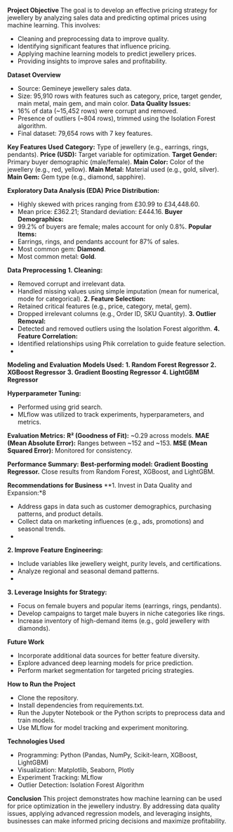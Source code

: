 **Project Objective**
The goal is to develop an effective pricing strategy for jewellery by analyzing sales data and predicting optimal prices using machine learning. This involves:

  * Cleaning and preprocessing data to improve quality.
  * Identifying significant features that influence pricing.
  * Applying machine learning models to predict jewellery prices.
  * Providing insights to improve sales and profitability.

**Dataset Overview**
  * Source: Gemineye jewellery sales data.
  * Size: 95,910 rows with features such as category, price, target gender, main metal, main gem, and main color.
**Data Quality Issues:**
  * 16% of data (~15,452 rows) were corrupt and removed.
  * Presence of outliers (~804 rows), trimmed using the Isolation Forest algorithm.
  * Final dataset: 79,654 rows with 7 key features.

**Key Features Used**
**Category:** Type of jewellery (e.g., earrings, rings, pendants).
**Price (USD):** Target variable for optimization.
**Target Gender:** Primary buyer demographic (male/female).
**Main Color:** Color of the jewellery (e.g., red, yellow).
**Main Metal:** Material used (e.g., gold, silver).
**Main Gem:** Gem type (e.g., diamond, sapphire).

**Exploratory Data Analysis (EDA)**
**Price Distribution:**
  * Highly skewed with prices ranging from £30.99 to £34,448.60.
  * Mean price: £362.21; Standard deviation: £444.16.
**Buyer Demographics:**
  * 99.2% of buyers are female; males account for only 0.8%.
**Popular Items:**
  * Earrings, rings, and pendants account for 87% of sales.
  * Most common gem: **Diamond**.
  * Most common metal: **Gold**.

**Data Preprocessing**
**1. Cleaning:**
  * Removed corrupt and irrelevant data.
  * Handled missing values using simple imputation (mean for numerical, mode for categorical).
**2. Feature Selection:**
  * Retained critical features (e.g., price, category, metal, gem).
  * Dropped irrelevant columns (e.g., Order ID, SKU Quantity).
**3. Outlier Removal:**
  * Detected and removed outliers using the Isolation Forest algorithm.
**4. Feature Correlation:**
  * Identified relationships using Phik correlation to guide feature selection.
  * 
**Modeling and Evaluation**
**Models Used:**
**1. Random Forest Regressor**
**2. XGBoost Regressor**
**3. Gradient Boosting Regressor**
**4. LightGBM Regressor**
    
**Hyperparameter Tuning:**
  * Performed using grid search.
  * MLflow was utilized to track experiments, hyperparameters, and metrics.
   
**Evaluation Metrics:**
**R² (Goodness of Fit):** ~0.29 across models.
**MAE (Mean Absolute Error):** Ranges between ~152 and ~153.
**MSE (Mean Squared Error):** Monitored for consistency.

**Performance Summary:**
**Best-performing model: Gradient Boosting Regressor.**
Close results from Random Forest, XGBoost, and LightGBM.

**Recommendations for Business**
**1. Invest in Data Quality and Expansion:*8

  * Address gaps in data such as customer demographics, purchasing patterns, and product details.
  * Collect data on marketing influences (e.g., ads, promotions) and seasonal trends.
  * 
**2. Improve Feature Engineering:**

  * Include variables like jewellery weight, purity levels, and certifications.
  * Analyze regional and seasonal demand patterns.
  * 
**3. Leverage Insights for Strategy:**
  * Focus on female buyers and popular items (earrings, rings, pendants).
  * Develop campaigns to target male buyers in niche categories like rings.
  * Increase inventory of high-demand items (e.g., gold jewellery with diamonds).
    
**Future Work**
  * Incorporate additional data sources for better feature diversity.
  * Explore advanced deep learning models for price prediction.
  * Perform market segmentation for targeted pricing strategies.

**How to Run the Project**
  * Clone the repository.
  * Install dependencies from requirements.txt.
  * Run the Jupyter Notebook or the Python scripts to preprocess data and train models.
  * Use MLflow for model tracking and experiment monitoring.
    
**Technologies Used**
  * Programming: Python (Pandas, NumPy, Scikit-learn, XGBoost, LightGBM)
  * Visualization: Matplotlib, Seaborn, Plotly
  * Experiment Tracking: MLflow
  * Outlier Detection: Isolation Forest Algorithm

**Conclusion**
This project demonstrates how machine learning can be used for price optimization in the jewellery industry. By addressing data quality issues, applying advanced regression models, and leveraging insights, businesses can make informed pricing decisions and maximize profitability.

